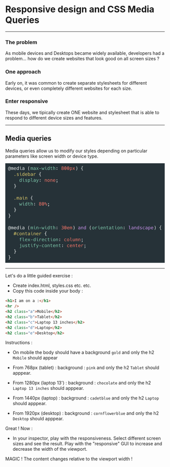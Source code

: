 # Responsive design and CSS Media Queries

---

### The problem

As mobile devices and Desktops became widely available, developers had a problem... how do we create websites that look good on all screen sizes ?

### One approach

Early on, it was common to create separate stylesheets for different devices, or even completely different websites for each size.

### Enter responsive

These days, we tipically create ONE website and stylesheet that is able to respond to different device sizes and features.

---

## Media queries

Media queries allow us to modify our styles depending on particular parameters like screen width or device type.

![Alt text](image.png)

---

Let's do a little guided exercise :

- Create index.html, styles.css etc. etc.
- Copy this code inside your body :

```html
<h1>I am on a :</h1>
<hr />
<h2 class="a">Mobile</h2>
<h2 class="b">Tablet</h2>
<h2 class="c">Laptop 13 inches</h2>
<h2 class="d">Laptop</h2>
<h2 class="e">Desktop</h2>
```

Instructions :

- On mobile the body should have a background `gold` and only the h2 `Mobile` should appear

- From 768px (tablet) : background : `pink` and only the h2 `Tablet` should apppear.

- From 1280px (laptop 13') : background : `chocolate` and only the h2 `Laptop 13 inches` should apppear.

- From 1440px (laptop) : background : `cadetblue` and only the h2 `Laptop` should apppear.

- From 1920px (desktop) : background : `cornflowerblue` and only the h2 `Desktop` should apppear.

Great ! Now :

- In your inspector, play with the responsiveness. Select different screen sizes and see the result. Play with the "responsive" GUI to increase and decrease the width of the viewport.

MAGIC ! The content changes relative to the viewport width !
